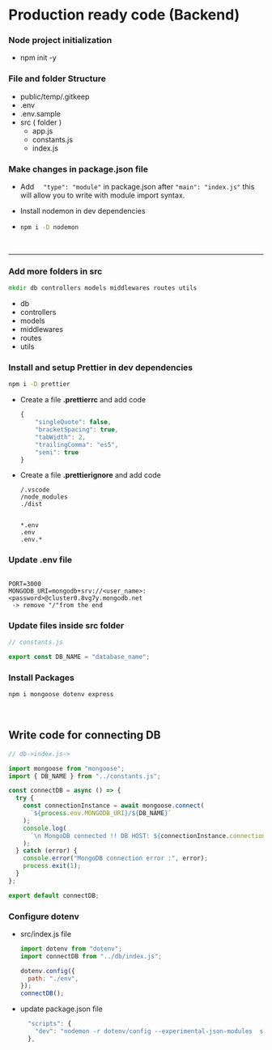 # Production ready code (Backend)

### Node project initialization

- npm init -y

### File and folder Structure

- public/temp/.gitkeep
- .env
- .env.sample
- src ( folder )
  - app.js
  - constants.js
  - index.js

### Make changes in package.json file

- Add `  "type": "module"` in package.json after `"main": "index.js"` this will allow you to write with module import syntax.

- Install nodemon in dev dependencies

- ```cmd
  npm i -D nodemon
  ```

<br>
<hr>

### Add more folders in src

```cmd
mkdir db controllers models middlewares routes utils
```

- db
- controllers
- models
- middlewares
- routes
- utils

### Install and setup <b> Prettier </b> in dev dependencies

```cmd
npm i -D prettier
```

- Create a file <b>.prettierrc</b> and add code

  ```javascript
  {
      "singleQuote": false,
      "bracketSpacing": true,
      "tabWidth": 2,
      "trailingComma": "es5",
      "semi": true
  }
  ```

- Create a file <b>.prettierignore</b> and add code

  ```text
  /.vscode
  /node_modules
  ./dist


  *.env
  .env
  .env.*
  ```

### Update .env file

```.env

PORT=3000
MONGODB_URI=mongodb+srv://<user_name>:<password>@cluster0.8vg7y.mongodb.net
 -> remove "/"from the end
```

### Update files inside src folder

```JavaScript
// constants.js

export const DB_NAME = "database_name";
```

### Install Packages

```cmd
npm i mongoose dotenv express
```

<br>

## Write code for connecting DB

```javascript
// db->index.js->

import mongoose from "mongoose";
import { DB_NAME } from "../constants.js";

const connectDB = async () => {
  try {
    const connectionInstance = await mongoose.connect(
      `${process.env.MONGODB_URI}/${DB_NAME}`
    );
    console.log(
      `\n MongoDB connected !! DB HOST: ${connectionInstance.connection.host}`
    );
  } catch (error) {
    console.error("MongoDB connection error :", error);
    process.exit(1);
  }
};

export default connectDB;
```

### Configure dotenv

- src/index.js file

  ```javascript
  import dotenv from "dotenv";
  import connectDB from "../db/index.js";

  dotenv.config({
    path: "./env",
  });
  connectDB();
  ```

- update package.json file
  ```javascript
    "scripts": {
      "dev": "nodemon -r dotenv/config --experimental-json-modules  src/index.js"
    },
  ```

